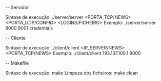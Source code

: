 -- Servidor

Sintaxe de execução: ./server/server <PORTA_TCP/NEWS> <PORTA_UDP/CONFIG> <LOGINS/FICHEIRO>
Exemplo: ./server/server 9000 9001 credentials

-- Cliente

Sintaxe de execução: ./client/client <IP_SERVER/NEWS> <PORTA_TCP/NEWS>
Exemplo: ./client/client 193.137.100.1 9000

-- Makefile

Sintaxe de execução: make
Limpeza dos ficheiros: make clean